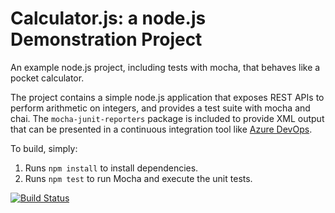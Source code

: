 Calculator.js: a node.js Demonstration Project
==============================================
An example node.js project, including tests with mocha, that behaves like
a pocket calculator.

The project contains a simple node.js application that exposes REST APIs
to perform arithmetic on integers, and provides a test suite with mocha
and chai.  The `mocha-junit-reporters` package is included to provide XML
output that can be presented in a continuous integration tool like
[Azure DevOps](https://azure.com/devops).

To build, simply:

1. Runs `npm install` to install dependencies.
2. Runs `npm test` to run Mocha and execute the unit tests.

[![Build Status](https://dev.azure.com/zhangxj2008/zhangxj2008/_apis/build/status%2Fsmallarmy.calculator?branchName=master)](https://dev.azure.com/zhangxj2008/zhangxj2008/_build/latest?definitionId=1&branchName=master)

